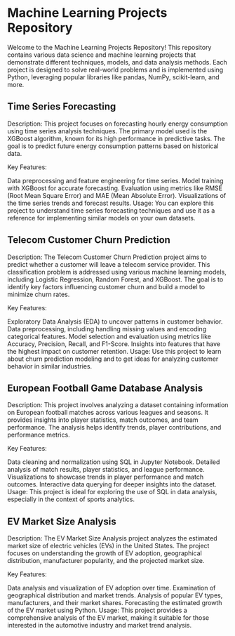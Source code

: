 # Machine Learning Projects Repository
Welcome to the Machine Learning Projects Repository! 
This repository contains various data science and machine learning projects that demonstrate different techniques, models, and data analysis methods.
Each project is designed to solve real-world problems and is implemented using Python, leveraging popular libraries like pandas, NumPy, scikit-learn, and more.

## Time Series Forecasting
Description:
This project focuses on forecasting hourly energy consumption using time series analysis techniques. The primary model used is the XGBoost algorithm, known for its high performance in predictive tasks. The goal is to predict future energy consumption patterns based on historical data.

Key Features:

Data preprocessing and feature engineering for time series.
Model training with XGBoost for accurate forecasting.
Evaluation using metrics like RMSE (Root Mean Square Error) and MAE (Mean Absolute Error).
Visualizations of the time series trends and forecast results.
Usage:
You can explore this project to understand time series forecasting techniques and use it as a reference for implementing similar models on your own datasets.

## Telecom Customer Churn Prediction
Description:
The Telecom Customer Churn Prediction project aims to predict whether a customer will leave a telecom service provider. This classification problem is addressed using various machine learning models, including Logistic Regression, Random Forest, and XGBoost. The goal is to identify key factors influencing customer churn and build a model to minimize churn rates.

Key Features:

Exploratory Data Analysis (EDA) to uncover patterns in customer behavior.
Data preprocessing, including handling missing values and encoding categorical features.
Model selection and evaluation using metrics like Accuracy, Precision, Recall, and F1-Score.
Insights into features that have the highest impact on customer retention.
Usage:
Use this project to learn about churn prediction modeling and to get ideas for analyzing customer behavior in similar industries.

## European Football Game Database Analysis
Description:
This project involves analyzing a dataset containing information on European football matches across various leagues and seasons. It provides insights into player statistics, match outcomes, and team performance. The analysis helps identify trends, player contributions, and performance metrics.

Key Features:

Data cleaning and normalization using SQL in Jupyter Notebook.
Detailed analysis of match results, player statistics, and league performance.
Visualizations to showcase trends in player performance and match outcomes.
Interactive data querying for deeper insights into the dataset.
Usage:
This project is ideal for exploring the use of SQL in data analysis, especially in the context of sports analytics.

## EV Market Size Analysis
Description:
The EV Market Size Analysis project analyzes the estimated market size of electric vehicles (EVs) in the United States.
The project focuses on understanding the growth of EV adoption, geographical distribution, manufacturer popularity, and the projected market size.

Key Features:

Data analysis and visualization of EV adoption over time.
Examination of geographical distribution and market trends.
Analysis of popular EV types, manufacturers, and their market shares.
Forecasting the estimated growth of the EV market using Python.
Usage:
This project provides a comprehensive analysis of the EV market, making it suitable for those interested in the automotive industry and market trend analysis.
